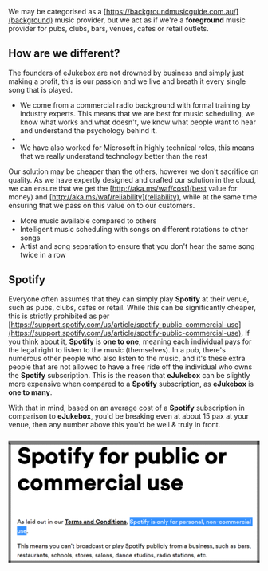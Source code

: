 We may be categorised as a [https://backgroundmusicguide.com.au/](background) music provider, but we act as if we're a **foreground** music provider for pubs, clubs, bars, venues, cafes or retail outlets.

## How are we different?
The founders of eJukebox are not drowned by business and simply just making a profit, this is our passion and we live and breath it every single song that is played.

- We come from a commercial radio background with formal training by industry experts. This means that we are best for music scheduling, we know what works and what doesn't, we know what people want to hear and understand the psychology behind it.
- 
- We have also worked for Microsoft in highly technical roles, this means that we really understand technology better than the rest

Our solution may be cheaper than the others, however we don't sacrifice on quality. As we have expertly designed and crafted our solution in the cloud, we can ensure that we get the [http://aka.ms/waf/cost](best value for money) and [http://aka.ms/waf/reliability](reliability), while at the same time ensuring that we pass on this value on to our customers.

- More music available compared to others
- Intelligent music scheduling with songs on different rotations to other songs
- Artist and song separation to ensure that you don't hear the same song twice in a row

## Spotify
Everyone often assumes that they can simply play **Spotify** at their venue, such as pubs, clubs, cafes or retail. While this can be significantly cheaper, this is strictly prohibited as per [https://support.spotify.com/us/article/spotify-public-commercial-use](https://support.spotify.com/us/article/spotify-public-commercial-use). If you think about it, **Spotify** is **one to one**, meaning each individual pays for the legal right to listen to the music (themselves). In a pub, there's numerous other people who also listen to the music, and it's these extra people that are not allowed to have a free ride off the individual who owns the **Spotify** subscription. This is the reason that **eJukebox** can be slightly more expensive when compared to a **Spotify** subscription, as **eJukebox** is **one to many**. 

With that in mind, based on an average cost of a **Spotify** subscription in comparison to **eJukebox**, you'd be breaking even at about 15 pax at your venue, then any number above this you'd be well & truly in front. 

<p align="center">
<img style="vertical-align:middle;margin:10px 0px 5px 0px" width="550" src="blobs/spotify_license.png">
</p>
